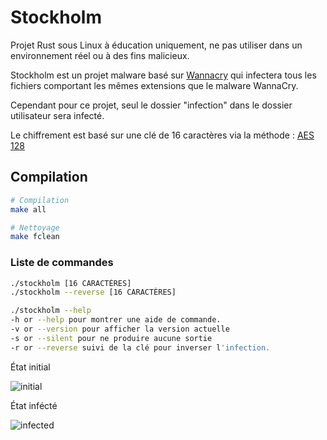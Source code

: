 # Stockholm

Projet Rust sous Linux à éducation uniquement, ne pas utiliser dans un environnement réel ou à des fins malicieux.

Stockholm est un projet malware basé sur [Wannacry](https://fr.wikipedia.org/wiki/WannaCry) qui infectera tous les fichiers comportant les mêmes extensions que le malware WannaCry.

Cependant pour ce projet, seul le dossier "infection" dans le dossier utilisateur sera infecté.

Le chiffrement est basé sur une clé de 16 caractères via la méthode : [AES 128](https://datatracker.ietf.org/doc/html/rfc3826)

## Compilation
```bash
# Compilation
make all

# Nettoyage
make fclean
```

### Liste de commandes
```bash
./stockholm [16 CARACTÈRES]
./stockholm --reverse [16 CARACTÈRES]

./stockholm --help
-h or --help pour montrer une aide de commande.
-v or --version pour afficher la version actuelle
-s or --silent pour ne produire aucune sortie
-r or --reverse suivi de la clé pour inverser l'infection.
```

État initial

![initial](https://github.com/user-attachments/assets/dbc13146-7df0-4b40-9f67-52cd55767f47)

État infécté

![infected](https://github.com/user-attachments/assets/0f9559c7-aa19-4c1e-9f35-0d62b085dafa)
